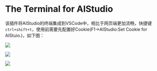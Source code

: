 # The Terminal for AIStudio

该插件将AIStudio的终端集成到VSCode中，相比于网页端更加流畅，快捷键`ctrl+shift+t`，使用前需要先配置好Cookie(F1->AIStudio:Set Cookie for AIStuio.)，如下图：

![](https://vscode.killf.info/vscode-aistudio-terminal/images/screen1.png)

![](https://vscode.killf.info/vscode-aistudio-terminal/images/screen2.png)

![](https://vscode.killf.info/vscode-aistudio-terminal/images/screen3.png)